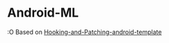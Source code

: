 # Android-ML
:O
Based on [Hooking-and-Patching-android-template](https://github.com/Djngo/Hooking-and-Patching-android-template)
